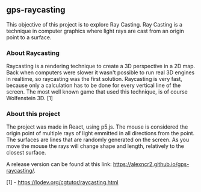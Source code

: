 ## gps-raycasting

This objective of this project is to explore Ray Casting. Ray Casting is a technique in computer graphics where light rays are cast from an origin point to a surface.

### About Raycasting

Raycasting is a rendering technique to create a 3D perspective in a 2D map. Back when computers were slower it wasn't possible to run real 3D engines in realtime, so raycasting was the first solution. Raycasting is very fast, because only a calculation has to be done for every vertical line of the screen. The most well known game that used this technique, is of course Wolfenstein 3D. [1]

### About this project

The project was made in React, using p5.js. The mouse is considered  the origin point of multiple rays of light emmitted in all directions from the point. The surfaces are lines that are randomly generated on the screen. As you move the mouse the rays will change shape and length, relatively to the closest surface.

A release version can be found at this link: https://alexncr2.github.io/gps-raycasting/.

[1] - https://lodev.org/cgtutor/raycasting.html
